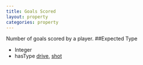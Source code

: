 ```yaml
---
title: Goals Scored
layout: property
categories: property
---
```

Number of goals scored by a player.
##Expected Type
* Integer
* hasType [drive](drive), [shot](shot)
